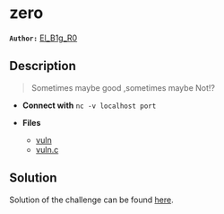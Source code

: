 # zero

**`Author:`** [El_B1g_R0](https://github.com/AbdouRoumi)

## Description

> Sometimes maybe good ,sometimes maybe Not!?



- **Connect with** `nc -v localhost port`

- **Files** 
 	- [vuln](challenge/vuln)
	- [vuln.c](challenge/vuln.c)  





## Solution
Solution of the challenge can be found [here](solution/).
